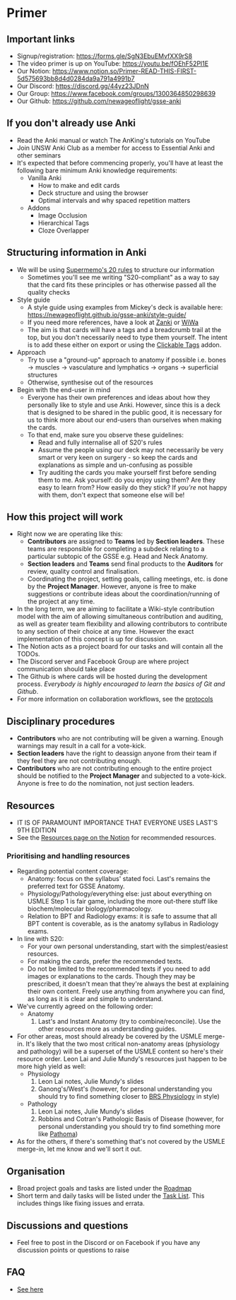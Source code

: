 # Primer

## Important links
- Signup/registration: <https://forms.gle/SgN3EbuEMvfXX9rS8>
- The video primer is up on YouTube: <https://youtu.be/fOEhF52Pl1E>
- Our Notion: <https://www.notion.so/Primer-READ-THIS-FIRST-5d575693bb8d4d0284da9a791a4991b7>
- Our Discord: <https://discord.gg/44yz23JDnN>
- Our Group: <https://www.facebook.com/groups/1300364850298639>
- Our Github: <https://github.com/newageoflight/gsse-anki>

## If you don't already use Anki
- Read the Anki manual or watch The AnKing's tutorials on YouTube
- Join UNSW Anki Club as a member for access to Essential Anki and other seminars
- It's expected that before commencing properly, you'll have at least the following bare minimum Anki knowledge requirements:
    - Vanilla Anki
        - How to make and edit cards
        - Deck structure and using the browser
        - Optimal intervals and why spaced repetition matters
    - Addons
        - Image Occlusion
        - Hierarchical Tags
        - Cloze Overlapper

## Structuring information in Anki
- We will be using [Supermemo's 20 rules](https://www.notion.so/Summary-of-S20-f7a3c5fda3934e21961d6a71dcaf86e3) to structure our information
    - Sometimes you'll see me writing "S20-compliant" as a way to say that the card fits these principles or has otherwise passed all the quality checks
- Style guide
    - A style guide using examples from Mickey's deck is available here: https://newageoflight.github.io/gsse-anki/style-guide/
    - If you need more references, have a look at [Zanki](https://www.ankipalace.com/step-1-deck) or [WiWa](https://www.reddit.com/r/medicalschoolanki/comments/97ssh3/wiwa_deck_for_step_ii_ck_reupload/)
    - The aim is that cards will have a tags and a breadcrumb trail at the top, but you don't necessarily need to type them yourself. The intent is to add these either on export or using the [Clickable Tags](https://ankiweb.net/shared/info/1739176371) addon.
- Approach
    - Try to use a "ground-up" approach to anatomy if possible i.e. bones → muscles → vasculature and lymphatics → organs → superficial structures
    - Otherwise, synthesise out of the resources
- Begin with the end-user in mind
    - Everyone has their own preferences and ideas about how they personally like to style and use Anki. However, since this is a deck that is designed to be shared in the public good, it is necessary for us to think more about our end-users than ourselves when making the cards.
    - To that end, make sure you observe these guidelines:
        - Read and fully internalise all of S20's rules
        - Assume the people using our deck may not necessarily be very smart or very keen on surgery - so keep the cards and explanations as simple and un-confusing as possible
        - Try auditing the cards you make yourself first before sending them to me. Ask yourself: do you enjoy using them? Are they easy to learn from? How easily do they stick? If *you're* not happy with them, don't expect that someone else will be!

## How this project will work
- Right now we are operating like this:
    - **Contributors** are assigned to **Teams** led by **Section leaders**. These teams are responsible for completing a subdeck relating to a particular subtopic of the GSSE e.g. Head and Neck Anatomy.
    - **Section leaders** and **Teams** send final products to the **Auditors** for review, quality control and finalisation.
    - Coordinating the project, setting goals, calling meetings, etc. is done by the **Project Manager**. However, anyone is free to make suggestions or contribute ideas about the coordination/running of the project at any time.
- In the long term, we are aiming to facilitate a Wiki-style contribution model with the aim of allowing simultaneous contribution and auditing, as well as greater team flexibility and allowing contributors to contribute to any section of their choice at any time. However the exact implementation of this concept is up for discussion.
- The Notion acts as a project board for our tasks and will contain all the TODOs.
- The Discord server and Facebook Group are where project communication should take place
- The Github is where cards will be hosted during the development process. *Everybody is highly encouraged to learn the basics of Git and Github*.
- For more information on collaboration workflows, see the [protocols](./CONTRIBUTING.md)

## Disciplinary procedures
- **Contributors** who are not contributing will be given a warning. Enough warnings may result in a call for a vote-kick.
- **Section leaders** have the right to deassign anyone from their team if they feel they are not contributing enough.
- **Contributors** who are not contributing enough to the entire project should be notified to the **Project Manager** and subjected to a vote-kick. Anyone is free to do the nomination, not just section leaders.

## Resources
- IT IS OF PARAMOUNT IMPORTANCE THAT EVERYONE USES LAST'S 9TH EDITION
- See the [Resources page on the Notion](https://www.notion.so/4806c46fbd5c414fbddb0bdd1190e2cb?v=7a49161c5eb64e689d832205365e1517) for recommended resources.

### Prioritising and handling resources
- Regarding potential content coverage:
    - Anatomy: focus on the syllabus' stated foci. Last's remains the preferred text for GSSE Anatomy.
    - Physiology/Pathology/everything else: just about everything on USMLE Step 1 is fair game, including the more out-there stuff like biochem/molecular biology/pharmacology.
    - Relation to BPT and Radiology exams: it is safe to assume that all BPT content is coverable, as is the anatomy syllabus in Radiology exams.
- In line with S20:
    - For your own personal understanding, start with the simplest/easiest resources.
    - For making the cards, prefer the recommended texts.
    - Do not be limited to the recommended texts if you need to add images or explanations to the cards. Though they may be prescribed, it doesn't mean that they're always the best at explaining their own content. Freely use anything from anywhere you can find, as long as it is clear and simple to understand.
- We've currently agreed on the following order:
    - Anatomy
        1. Last's and Instant Anatomy (try to combine/reconcile). Use the other resources more as understanding guides.
- For other areas, most should already be covered by the USMLE merge-in. It's likely that the two most critical non-anatomy areas (physiology and pathology) will be a superset of the USMLE content so here's their resource order. Leon Lai and Julie Mundy's resources just happen to be more high yield as well:
    - Physiology
        1. Leon Lai notes, Julie Mundy's slides
        2. Ganong's/West's (however, for personal understanding you should try to find something closer to [BRS Physiology](https://www.amazon.com.au/Brs-Physiology-Linda-S-Costanzo/dp/1496367618) in style)
    - Pathology
        1. Leon Lai notes, Julie Mundy's slides
        2. Robbins and Cotran's Pathologic Basis of Disease (however, for personal understanding you should try to find something more like [Pathoma](https://www.pathoma.com/))
- As for the others, if there's something that's not covered by the USMLE merge-in, let me know and we'll sort it out.

## Organisation
- Broad project goals and tasks are listed under the [Roadmap](https://www.notion.so/0293564848c24d7bb1224cc7665d8ebd?v=e00f137ac5b74b52a7d417a14e642f03)
- Short term and daily tasks will be listed under the [Task List](https://www.notion.so/c1ca86a78f4641c7931794a5992536f2?v=80471d32cf8f410095f980581752fd52). This includes things like fixing issues and errata.

## Discussions and questions
- Feel free to post in the Discord or on Facebook if you have any discussion points or questions to raise

## FAQ
- [See here](./faq.md)
